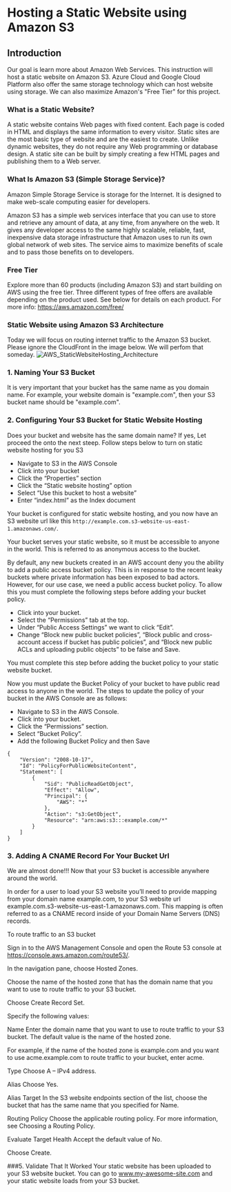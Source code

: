 Hosting a Static Website using Amazon S3
======

Introduction
------------
Our goal is learn more about Amazon Web Services. This instruction will host a static website on Amazon S3.
Azure Cloud and Google Cloud Platform also offer the same storage technology which can host website using storage.
We can also maximize Amazon's "Free Tier" for this project.

### What is a Static Website?
A static website contains Web pages with fixed content. Each page is coded in HTML and displays the same information to every visitor. Static sites are the most basic type of website and are the easiest to create. Unlike dynamic websites, they do not require any Web programming or database design. A static site can be built by simply creating a few HTML pages and publishing them to a Web server.

### What Is Amazon S3 (Simple Storage Service)?
Amazon Simple Storage Service is storage for the Internet. It is designed to make web-scale computing easier for developers.

Amazon S3 has a simple web services interface that you can use to store and retrieve any amount of data, at any time, from anywhere on the web. It gives any developer access to the same highly scalable, reliable, fast, inexpensive data storage infrastructure that Amazon uses to run its own global network of web sites. The service aims to maximize benefits of scale and to pass those benefits on to developers.

### Free Tier 
Explore more than 60 products (including Amazon S3) and start building on AWS using the free tier. Three different types of free offers are available depending on the product used. See below for details on each product.
For more info: https://aws.amazon.com/free/

### Static Website using Amazon S3 Architecture
Today we will focus on routing internet traffic to the Amazon S3 bucket. Please ignore the CloudFront in the image below. We will perfom that someday.
![AWS_StaticWebsiteHosting_Architecture](https://github.com/ripples3/Static-Website-using-Amazon-S3/blob/master/AWS_StaticWebsiteHosting_Architecture.png)

### 1. Naming Your S3 Bucket
It is very important that your bucket has the same name as you domain name.
For example, your website domain is "example.com", then your S3 bucket name should be "example.com".

### 2. Configuring Your S3 Bucket for Static Website Hosting
Does your bucket and website has the same domain name? If yes, Let proceed the onto the next steep.
Follow steps below to turn on static website hosting for you S3
- Navigate to S3 in the AWS Console
- Click into your bucket
- Click the “Properties” section
- Click the “Static website hosting” option
- Select “Use this bucket to host a website”
- Enter “index.html” as the Index document

Your bucket is configured for static website hosting, and you now have an S3 website url like this `http://example.com.s3-website-us-east-1.amazonaws.com/`.

Your bucket serves your static website, so it must be accessible to anyone in the world. This is referred to as anonymous access to the bucket.

By default, any new buckets created in an AWS account deny you the ability to add a public access bucket policy. This is in response to the recent leaky buckets where private information has been exposed to bad actors. However, for our use case, we need a public access bucket policy. To allow this you must complete the following steps before adding your bucket policy.

- Click into your bucket.
- Select the “Permissions” tab at the top.
- Under “Public Access Settings” we want to click “Edit”.
- Change “Block new public bucket policies”, “Block public and cross-account access if bucket has public policies”, and “Block new public ACLs and uploading public objects” to be false and Save.

You must complete this step before adding the bucket policy to your static website bucket.

Now you must update the Bucket Policy of your bucket to have public read access to anyone in the world. The steps to update the policy of your bucket in the AWS Console are as follows:

- Navigate to S3 in the AWS Console.
- Click into your bucket.
- Click the “Permissions” section.
- Select “Bucket Policy”.
- Add the following Bucket Policy and then Save

```
{
    "Version": "2008-10-17",
    "Id": "PolicyForPublicWebsiteContent",
    "Statement": [
        {
            "Sid": "PublicReadGetObject",
            "Effect": "Allow",
            "Principal": {
                "AWS": "*"
            },
            "Action": "s3:GetObject",
            "Resource": "arn:aws:s3:::example.com/*"
        }
    ]
}
```

### 3. Adding A CNAME Record For Your Bucket Url
We are almost done!!! Now that your S3 bucket is accessible anywhere around the world.

In order for a user to load your S3 website you’ll need to provide mapping from your domain name example.com, to your S3 website url example.com.s3-website-us-east-1.amazonaws.com. This mapping is often referred to as a CNAME record inside of your Domain Name Servers (DNS) records.

To route traffic to an S3 bucket

Sign in to the AWS Management Console and open the Route 53 console at https://console.aws.amazon.com/route53/.

In the navigation pane, choose Hosted Zones.

Choose the name of the hosted zone that has the domain name that you want to use to route traffic to your S3 bucket.

Choose Create Record Set.

Specify the following values:

Name
Enter the domain name that you want to use to route traffic to your S3 bucket. The default value is the name of the hosted zone.

For example, if the name of the hosted zone is example.com and you want to use acme.example.com to route traffic to your bucket, enter acme.

Type
Choose A – IPv4 address.

Alias
Choose Yes.

Alias Target
In the S3 website endpoints section of the list, choose the bucket that has the same name that you specified for Name.

Routing Policy
Choose the applicable routing policy. For more information, see Choosing a Routing Policy.

Evaluate Target Health
Accept the default value of No.

Choose Create.


###5. Validate That It Worked
Your static website has been uploaded to your S3 website bucket. You can go to www.my-awesome-site.com and your static website loads from your S3 bucket.

